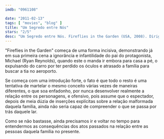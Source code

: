 ```yaml
---
imdb: "0961108"

date: "2011-02-13"
tags: [ "movies", "blog" ]
title: "Um Segredo entre Nós"
stars: "2/5"
desc: "Um Segredo entre Nós. Fireflies in the Garden (USA, 2008). Dirigido por Dennis Lee. Escrito por Robert Frost, Dennis Lee. Com Ryan Reynolds, Willem Dafoe, Emily Watson, Carrie-Anne Moss, Julia Roberts, Ioan Gruffudd, Hayden Panettiere, Shannon Lucio, Cayden Boyd."
---
```

"Fireflies in the Garden" começa de uma forma incisiva, demonstrando já em sua primeira cena a ignorância e infantilidade do pai do protagonista, Michael (Ryan Reynolds), quando este o manda ir embora para casa a pé, o expulsando do carro por ter perdido os óculos e atrasado a família para buscar a tia no aeroporto.

Se começa com uma introdução forte, o fato é que todo o resto é uma tentativa de martelar o mesmo conceito várias vezes de maneiras diferentes, o que soa enfadonho, por nunca desenvolver realmente a relação entre os personagens, e ofensivo, pois assume que o espectador, depois de meia dúzia de inserções explícitas sobre a relação malformada daquela família, ainda não seria capaz de compreender o que se passa por trás daquele lar.

Como se não bastasse, ainda precisamos ir e voltar no tempo para entendermos as consequências dos atos passados na relação entre as pessoas daquela família no presente.


